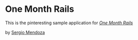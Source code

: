 # One Month Rails

This is the pinteresting sample application for [*One Month Rails*](http://onemonthrails.com)

by [Sergio Mendoza](http://smendoza.me)